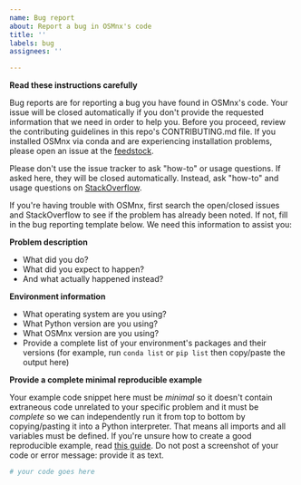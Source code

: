 ```yaml
---
name: Bug report
about: Report a bug in OSMnx's code
title: ''
labels: bug
assignees: ''

---
```


**Read these instructions carefully**

Bug reports are for reporting a bug you have found in OSMnx's code. Your issue will be closed automatically if you don't provide the requested information that we need in order to help you. Before you proceed, review the contributing guidelines in this repo's CONTRIBUTING.md file. If you installed OSMnx via conda and are experiencing installation problems, please open an issue at the [feedstock](https://github.com/conda-forge/osmnx-feedstock/issues).

Please don't use the issue tracker to ask "how-to" or usage questions. If asked here, they will be closed automatically. Instead, ask "how-to" and usage questions on [StackOverflow](https://stackoverflow.com/).

If you're having trouble with OSMnx, first search the open/closed issues and StackOverflow to see if the problem has already been noted. If not, fill in the bug reporting template below. We need this information to assist you:

**Problem description**
  - What did you do?
  - What did you expect to happen?
  - And what actually happened instead?

**Environment information**
  - What operating system are you using?
  - What Python version are you using?
  - What OSMnx version are you using?
  - Provide a complete list of your environment's packages and their versions (for example, run `conda list` or `pip list` then copy/paste the output here)

**Provide a complete minimal reproducible example**

Your example code snippet here must be *minimal* so it doesn't contain extraneous code unrelated to your specific problem and it must be *complete* so we can independently run it from top to bottom by copying/pasting it into a Python interpreter. That means all imports and all variables must be defined. If you're unsure how to create a good reproducible example, read [this guide](https://stackoverflow.com/help/minimal-reproducible-example). Do not post a screenshot of your code or error message: provide it as text.

```python
# your code goes here

```
